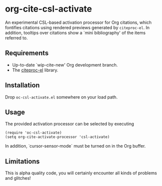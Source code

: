 # org-cite-csl-activate
An experimental CSL-based activation processor for Org citations, which
fontifies citations using rendered previews generated by `citeproc-el`. In
addition, tooltips over citations show a `mini bibliography' of the items
referred to.

## Requirements

+ Up-to-date `wip-cite-new' Org development branch.
+ The [citeproc-el](https://github.com/andras-simonyi/citeproc-el) library.

## Installation

Drop `oc-csl-activate.el` somewhere on your load path.

## Usage

The provided activation processor can be selected by executing

``` emacs-lisp
(require 'oc-csl-activate)
(setq org-cite-activate-processor 'csl-activate)
```

In addition, ˙cursor-sensor-mode` must be turned on in the Org buffer.

## Limitations
This is alpha quality code, you will certainly encounter all kinds of problems
and glitches!





